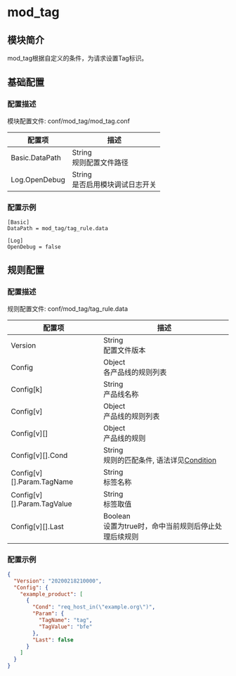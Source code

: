 # mod_tag

## 模块简介 

mod_tag根据自定义的条件，为请求设置Tag标识。

## 基础配置

### 配置描述
模块配置文件: conf/mod_tag/mod_tag.conf

| 配置项         | 描述                               |
| -------------- | ---------------------------------- |
| Basic.DataPath | String<br>规则配置文件路径         |
| Log.OpenDebug  | String<br>是否启用模块调试日志开关 |

### 配置示例
```
[Basic]
DataPath = mod_tag/tag_rule.data

[Log]
OpenDebug = false
```

## 规则配置

### 配置描述
规则配置文件: conf/mod_tag/tag_rule.data

| 配置项                     | 描述                                         |
| -------------------------- | -------------------------------------------- |
| Version                    | String<br>配置文件版本                       |
| Config                     | Object<br>各产品线的规则列表                 |
| Config[k]                  | String<br>产品线名称                         |
| Config[v]                  | Object<br>产品线的规则列表                   |
| Config[v][]                | Object<br>产品线的规则                       |
| Config[v][].Cond           | String<br>规则的匹配条件, 语法详见[Condition](../../condition/condition_grammar.md) |
| Config[v][].Param.TagName  | String<br>标签名称                           |
| Config[v][].Param.TagValue | String<br>标签取值                           |
| Config[v][].Last           | Boolean<br>设置为true时，命中当前规则后停止处理后续规则 |
  
### 配置示例
```json
{
  "Version": "20200218210000",
  "Config": {
    "example_product": [
      {
        "Cond": "req_host_in(\"example.org\")",
        "Param": {
          "TagName": "tag",
          "TagValue": "bfe"
        },
        "Last": false
      }
    ]
  }
}
```
